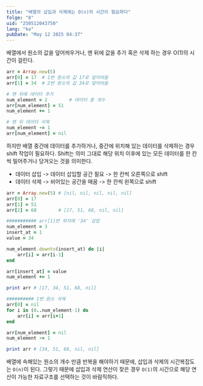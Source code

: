 ```yaml
---
title: "배열의 삽입과 삭제에는 O(n)의 시간이 필요하다"
folge: "8"
uid: "250512043750"
lang: "ko"
pubDate: "May 12 2025 04:37"
---
```


배열에서 원소의 값을 덮어씌우거나, 맨 뒤에 값을 추가 혹은 삭제 하는 경우 O(1)의 시간이 걸린다.

```ruby
arr = Array.new(5)
arr[0] = 17  # 1번 원소의 값 17로 덮어씌움 
arr[1] = 34  # 2번 원소의 값 34로 덮어씌움

# 맨 뒤에 데이터 추가
num_element = 2        # 데이터 총 개수
arr[num_element] = 51
num_element += 1

# 맨 뒤 데이터 삭제
num_element -= 1
arr[num_element] = nil
```

하지만 배열 중간에 데이터를 추가하거나, 중간에 위치해 있는 데이터를 삭제하는 경우 shift 작업이 필요하다. Shift는 의미 그대로 해당 위치 이후에 있는 모든 데이터를 한 칸씩 밀어주거나 당겨오는 것을 의미한다.

- 데이터 삽입 -> 데이터 삽입할 공간 필요 -> 한 칸씩 오른쪽으로 shift
- 데이터 삭제 -> 비어있는 공간을 매꿈 -> 한 칸씩 왼쪽으로 shift

```ruby
arr = Array.new(5) # [nil, nil, nil, nil, nil]
arr[0] = 17
arr[1] = 51
arr[2] = 68        # [17, 51, 68, nil, nil]

########### arr[1]번 위치에 '34' 삽입
num_element = 3
insert_at = 1
value = 34

num_element.downto(insert_at) do |i|
	arr[i] = arr[i-1]
end

arr[insert_at] = value
num_element += 1

print arr # [17, 34, 51, 68, nil]

########## 1번 원소 삭제
arr[0] = nil
for i in (0..num_element-1) do
	arr[i] = arr[i+1]
end

arr[num_element] = nil
num_element -= 1

print arr # [34, 51, 68, nil, nil]
```

배열에 속해있는 원소의 개수 만큼 반복을 해야하기 때문에, 삽입과 삭제의 시간복잡도는 `O(n)`이 된다. 그렇기 때문에 삽입과 삭제 연산이 잦은 경우 `O(1)`의 시간으로 해당 연산이 가능한 자료구조를 선택하는 것이 바람직하다.